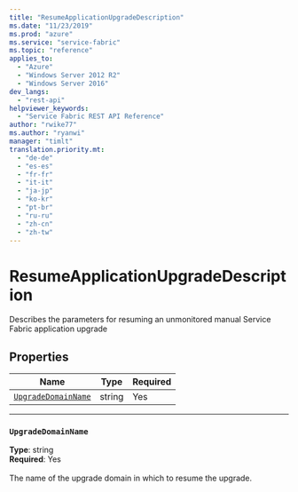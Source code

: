 ```yaml
---
title: "ResumeApplicationUpgradeDescription"
ms.date: "11/23/2019"
ms.prod: "azure"
ms.service: "service-fabric"
ms.topic: "reference"
applies_to: 
  - "Azure"
  - "Windows Server 2012 R2"
  - "Windows Server 2016"
dev_langs: 
  - "rest-api"
helpviewer_keywords: 
  - "Service Fabric REST API Reference"
author: "rwike77"
ms.author: "ryanwi"
manager: "timlt"
translation.priority.mt: 
  - "de-de"
  - "es-es"
  - "fr-fr"
  - "it-it"
  - "ja-jp"
  - "ko-kr"
  - "pt-br"
  - "ru-ru"
  - "zh-cn"
  - "zh-tw"
---
```

# ResumeApplicationUpgradeDescription

Describes the parameters for resuming an unmonitored manual Service Fabric application upgrade

## Properties
| Name | Type | Required |
| --- | --- | --- |
| [`UpgradeDomainName`](#upgradedomainname) | string | Yes |

____
### `UpgradeDomainName`
__Type__: string <br/>
__Required__: Yes<br/>
<br/>
The name of the upgrade domain in which to resume the upgrade.
